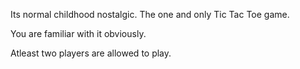 Its normal childhood nostalgic. 
The one and only Tic Tac Toe game.

You are familiar with it obviously.

Atleast  two players are allowed to play.